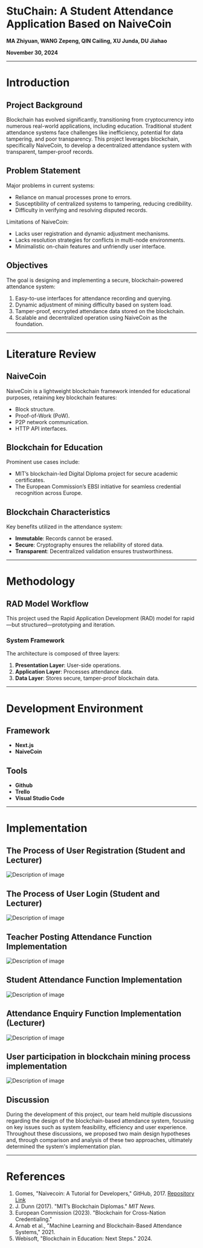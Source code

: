 # StuChain: A Student Attendance Application Based on NaiveCoin

**MA Zhiyuan, WANG Zepeng, QIN Cailing, XU Junda, DU Jiahao**  

**November 30, 2024**

---

# Introduction

## Project Background
Blockchain has evolved significantly, transitioning from cryptocurrency into numerous real-world applications, including education. Traditional student attendance systems face challenges like inefficiency, potential for data tampering, and poor transparency. This project leverages blockchain, specifically NaiveCoin, to develop a decentralized attendance system with transparent, tamper-proof records.

## Problem Statement
Major problems in current systems:
- Reliance on manual processes prone to errors.
- Susceptibility of centralized systems to tampering, reducing credibility.
- Difficulty in verifying and resolving disputed records.

Limitations of NaiveCoin:
- Lacks user registration and dynamic adjustment mechanisms.
- Lacks resolution strategies for conflicts in multi-node environments.
- Minimalistic on-chain features and unfriendly user interface.

## Objectives
The goal is designing and implementing a secure, blockchain-powered attendance system:
1. Easy-to-use interfaces for attendance recording and querying.
2. Dynamic adjustment of mining difficulty based on system load.
3. Tamper-proof, encrypted attendance data stored on the blockchain.
4. Scalable and decentralized operation using NaiveCoin as the foundation.

---

# Literature Review

## NaiveCoin
NaiveCoin is a lightweight blockchain framework intended for educational purposes, retaining key blockchain features:

- Block structure.
- Proof-of-Work (PoW).
- P2P network communication.
- HTTP API interfaces.

## Blockchain for Education
Prominent use cases include:
- MIT’s blockchain-led Digital Diploma project for secure academic certificates.
- The European Commission’s EBSI initiative for seamless credential recognition across Europe.

## Blockchain Characteristics
Key benefits utilized in the attendance system:
- **Immutable**: Records cannot be erased.
- **Secure**: Cryptography ensures the reliability of stored data.
- **Transparent**: Decentralized validation ensures trustworthiness.

---

# Methodology

## RAD Model Workflow
This project used the Rapid Application Development (RAD) model for rapid—but structured—prototyping and iteration.

### System Framework
The architecture is composed of three layers:
1. **Presentation Layer**: User-side operations.
2. **Application Layer**: Processes attendance data.
3. **Data Layer**: Stores secure, tamper-proof blockchain data.

---

# Development Environment

## Framework
- **Next.js**
- **NaiveCoin**

## Tools
- **Github**
- **Trello**
- **Visual Studio Code**

---

# Implementation
## The Process of User Registration (Student and Lecturer)
![Description of image](screenshots/002.png "Optional title")

## The Process of User Login (Student and Lecturer)
![Description of image](screenshots/001.png "Optional title")

## Teacher Posting Attendance Function Implementation
![Description of image](screenshots/003.png "Optional title")

## Student Attendance Function Implementation
![Description of image](screenshots/004.png "Optional title")

## Attendance Enquiry Function Implementation (Lecturer)
![Description of image](screenshots/005.png "Optional title")

## User participation in blockchain mining process implementation
![Description of image](screenshots/006.png "Optional title")


## Discussion
During the development of this project, our team held multiple discussions regarding the design
of the blockchain-based attendance system, focusing on key issues such as system feasibility, efficiency
and user experience. Throughout these discussions, we proposed two main design hypotheses and,
through comparison and analysis of these two approaches, ultimately determined the system's
implementation plan.

---

# References

1. Gomes, "Naivecoin: A Tutorial for Developers," GitHub, 2017. [Repository Link](https://github.com/conradoqg/naivecoin)  
2. J. Dunn (2017). "MIT’s Blockchain Diplomas." _MIT News._  
3. European Commission (2023). "Blockchain for Cross-Nation Credentialing."  
4. Arnab et al., "Machine Learning and Blockchain-Based Attendance Systems," 2021.  
5. Webisoft, "Blockchain in Education: Next Steps." 2024.  
